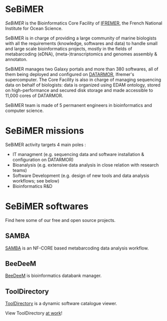 # SeBiMER 

*SeBiMER* is the Bioinformatics Core Facility of [IFREMER](https://wwz.ifremer.fr/en/), the French National Institute for Ocean Science. 

SeBiMER is in charge of providing a large community of marine biologists with all the requirements (knowledge, softwares and data) to handle small and large scale bioinformatics projects, mostly in the fields of metabarcoding (eDNA), (meta-)transcriptomics and genomes assembly & annotaton.

SeBiMER manages two Galaxy portals and more than 380 softwares, all of them being deployed and configured on [DATARMOR](https://www.top500.org/site/50682), Ifremer's supercomputer. The Core Facility is also in charge of managing sequencing data on behalf of biologists: data is organized using EDAM ontology, stored on high-performance and secured disk storage and made accessible to 11,000 cores of DATARMOR.

SeBiMER team is made of 5 permanent engineers in bioinformatics and computer science.

# SeBiMER missions

SeBiMER activity targets 4 main poles : 
- IT managment (e.g. sequencing data and software installation & configuration on DATARMOR)
- Bioanalysis (e.g. extensive data analysis in close relation with research teams)
- Software Development (e.g. design of new tools and data analysis workflows; see below)
- Bioinformatics R&D

# SeBiMER softwares

Find here some of our free and open source projects.

## SAMBA

[SAMBA](https://github.com/ifremer-bioinformatics/samba) is an NF-CORE based metabarcoding data analysis workflow.

## BeeDeeM

[BeeDeeM](https://github.com/ifremer-bioinformatics/BeeDeeM) is bioinformatics databank manager.

## ToolDirectory

[ToolDirectory](https://github.com/ifremer-bioinformatics/ToolDirectory) is a dynamic software catalogue viewer.

View ToolDirectory [at work](./ToolDirectorySample)!

